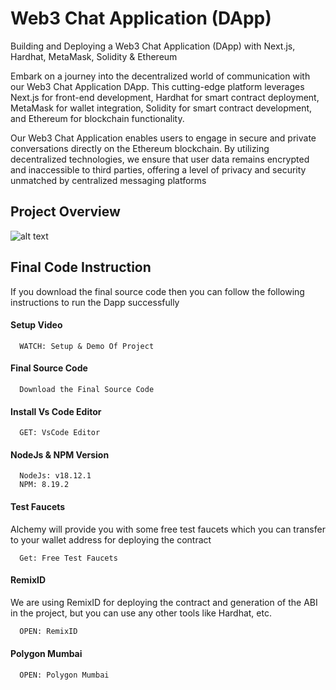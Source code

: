 
# Web3 Chat Application (DApp)

Building and Deploying a Web3 Chat Application (DApp) with Next.js, Hardhat, MetaMask, Solidity & Ethereum

Embark on a journey into the decentralized world of communication with our Web3 Chat Application DApp. This cutting-edge platform leverages Next.js for front-end development, Hardhat for smart contract deployment, MetaMask for wallet integration, Solidity for smart contract development, and Ethereum for blockchain functionality.

Our Web3 Chat Application enables users to engage in secure and private conversations directly on the Ethereum blockchain. By utilizing decentralized technologies, we ensure that user data remains encrypted and inaccessible to third parties, offering a level of privacy and security unmatched by centralized messaging platforms

## Project Overview

![alt text](https://www.daulathussain.com/wp-content/uploads/2023/04/blockchain-chat-dapp.jpg)


## Final Code Instruction

If you download the final source code then you can follow the following instructions to run the Dapp successfully

#### Setup Video

```https://code.visualstudio.com/download
  WATCH: Setup & Demo Of Project
```

#### Final Source Code

```https://www.theblockchaincoders.com/SourceCode
  Download the Final Source Code
```

#### Install Vs Code Editor

```https://code.visualstudio.com/download
  GET: VsCode Editor
```

#### NodeJs & NPM Version

```https://nodejs.org/en/download
  NodeJs: v18.12.1
  NPM: 8.19.2
```


#### Test Faucets

Alchemy will provide you with some free test faucets which you can transfer to your wallet address for deploying the contract

```https://www.alchemy.com/faucets
  Get: Free Test Faucets
```

#### RemixID

We are using RemixID for deploying the contract and generation of the ABI in the project, but you can use any other tools like Hardhat, etc.

```https://remix-project.org
  OPEN: RemixID
```

#### Polygon Mumbai

```https://mumbai.polygonscan.com/
  OPEN: Polygon Mumbai
```


